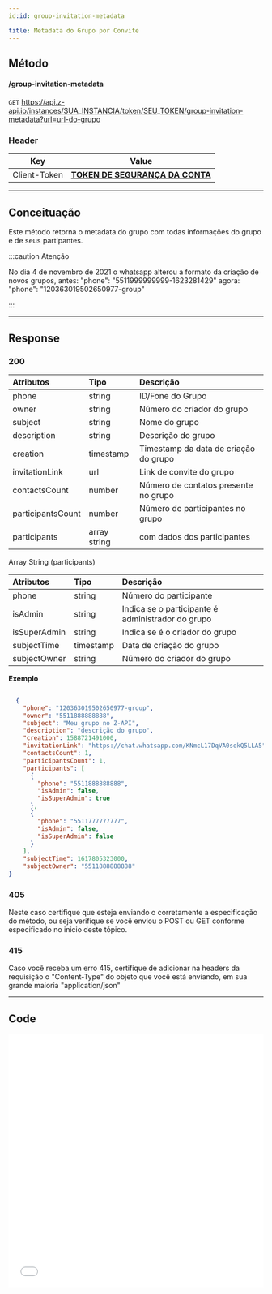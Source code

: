 ```yaml
---
id:id: group-invitation-metadata

title: Metadata do Grupo por Convite
---
```


## Método

#### /group-invitation-metadata

`GET` https://api.z-api.io/instances/SUA_INSTANCIA/token/SEU_TOKEN/group-invitation-metadata?url=url-do-grupo

### Header

|      Key       |            Value            |
| :------------: |     :-----------------:     |
|  Client-Token  | **[TOKEN DE SEGURANÇA DA CONTA](../security/client-token)** |
---

## Conceituação

Este método retorna o metadata do grupo com todas informações do grupo e de seus partipantes.

:::caution Atenção

No dia 4 de novembro de 2021 o whatsapp alterou a formato da criação de novos grupos, antes: "phone": "5511999999999-1623281429" agora: "phone": "120363019502650977-group"

:::

---

## Response

### 200

| Atributos    | Tipo         | Descrição                             |
| :----------- | :----------- | :------------------------------------ |
| phone        | string       | ID/Fone do Grupo                      |
| owner        | string       | Número do criador do grupo            |
| subject      | string       | Nome do grupo                         |
| description  | string       | Descrição do grupo                    |
| creation     | timestamp    | Timestamp da data de criação do grupo |
| invitationLink    | url         | Link de convite do grupo              |
| contactsCount     | number      | Número de contatos presente no grupo  |
| participantsCount | number      | Número de participantes no grupo      |
| participants      | array string| com dados dos participantes           |

Array String (participants)

| Atributos    | Tipo   | Descrição                                         |
| :----------- | :----- | :------------------------------------------------ |
| phone        | string | Número do participante                            |
| isAdmin      | string | Indica se o participante é administrador do grupo |
| isSuperAdmin | string | Indica se é o criador do grupo                    |
| subjectTime  | timestamp | Data de criação do grupo                    |
| subjectOwner | string | Número do criador do grupo                     |


<!-- | short        | string | Nome curto do participante                        |
| name         | string | Nome do participante                              | -->

**Exemplo**

```json

  {
    "phone": "120363019502650977-group",
    "owner": "5511888888888",
    "subject": "Meu grupo no Z-API",
    "description": "descrição do grupo",
    "creation": 1588721491000,
    "invitationLink": "https://chat.whatsapp.com/KNmcL17DqVA0sqkQ5LLA5",
    "contactsCount": 1,
    "participantsCount": 1,
    "participants": [
      {
        "phone": "5511888888888",
        "isAdmin": false,
        "isSuperAdmin": true
      },
      {
        "phone": "5511777777777",
        "isAdmin": false,
        "isSuperAdmin": false
      }
    ],
    "subjectTime": 1617805323000,
    "subjectOwner": "5511888888888"
}

```

### 405

Neste caso certifique que esteja enviando o corretamente a especificação do método, ou seja verifique se você enviou o POST ou GET conforme especificado no inicio deste tópico.

### 415

Caso você receba um erro 415, certifique de adicionar na headers da requisição o "Content-Type" do objeto que você está enviando, em sua grande maioria "application/json"

---

## Code

<iframe src="//api.apiembed.com/?source=https://raw.githubusercontent.com/Z-API/z-api-docs/main/json-examples/get-group-invitation-metadata.json&targets=all" frameborder="0" scrolling="no" width="100%" height="500px" seamless></iframe>
